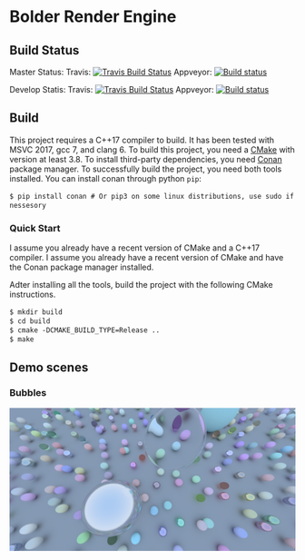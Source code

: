 # Bolder Render Engine
## Build Status
Master Status:
Travis: [![Travis Build Status](https://travis-ci.org/LesleyLai/Bolder-Render-Engine.svg?branch=master)](https://travis-ci.org/LesleyLai/Bolder-Render-Engine)
Appveyor: [![Build status](https://ci.appveyor.com/api/projects/status/8c6499dsh2eg1ecj/branch/master?svg=true)](https://ci.appveyor.com/project/LesleyLai/bolder-render-engine/branch/master)

Develop Statis:
Travis: [![Travis Build Status](https://travis-ci.org/LesleyLai/Bolder-Render-Engine.svg?branch=develop)](https://travis-ci.org/LesleyLai/Bolder-Render-Engine)
Appveyor: [![Build status](https://ci.appveyor.com/api/projects/status/8c6499dsh2eg1ecj/branch/develop?svg=true)](https://ci.appveyor.com/project/LesleyLai/bolder-render-engine/branch/develop)

## Build
This project requires a C++17 compiler to build. It has been tested with MSVC 2017, gcc 7, and clang 6. To build this project, you need a [CMake](https://cmake.org/) with version at least 3.8. To install third-party dependencies, you need [Conan](https://conan.io/) package manager. To successfully build the project, you need both tools installed. You can install conan through python `pip`:

``` shell
$ pip install conan # Or pip3 on some linux distributions, use sudo if nessesory
```

### Quick Start
I assume you already have a recent version of CMake and a C++17 compiler. I assume you already have a recent version of CMake and have the Conan package manager installed.

Adter installing all the tools, build the project with the following CMake instructions.

``` shell
$ mkdir build
$ cd build
$ cmake -DCMAKE_BUILD_TYPE=Release ..
$ make
```

## Demo scenes
### Bubbles
![bubbles.png](images/bubbles.png)
